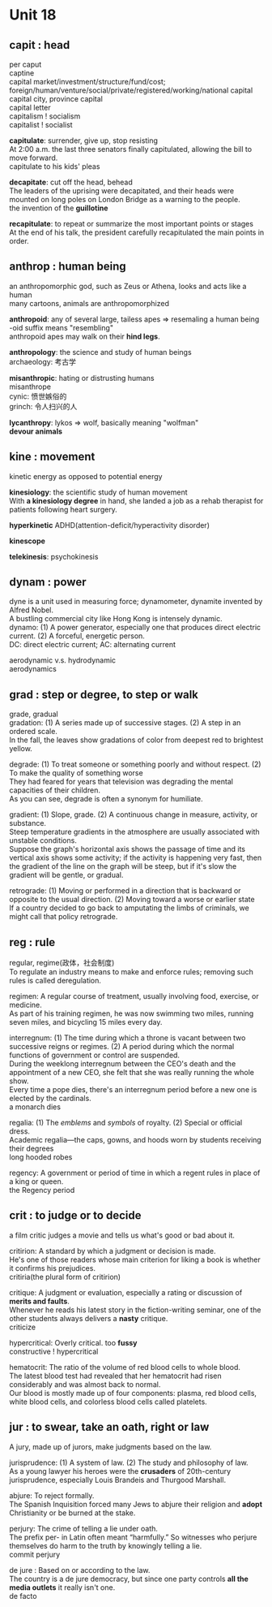 # Unit 18
  
## capit : head  
per caput  
captine  
capital market/investment/structure/fund/cost;  
foreign/human/venture/social/private/registered/working/national capital  
capital city, province capital  
capital letter  
capitalism ! socialism  
capitalist ! socialist  
    
**capitulate**: surrender, give up, stop resisting  
At 2:00 a.m. the last three senators finally capitulated, allowing the bill to move forward.  
capitulate to his kids' pleas  
    
**decapitate**: cut off the head, behead  
The leaders of the uprising were decapitated, and their heads were mounted on long poles on London Bridge as a warning to the people.  
the invention of the **guillotine**  
    
**recapitulate**: to repeat or summarize the most important points or stages  
At the end of his talk, the president carefully recapitulated the main points in order.  
    
## anthrop : human being  
an anthropomorphic god, such as Zeus or Athena, looks and acts like a human  
many cartoons, animals are anthropomorphized  
    
**anthropoid**: any of several large, tailess apes => resemaling a human being  
-oid suffix means "resembling"  
anthropoid apes may walk on their **hind legs**.  
    
**anthropology**: the science and study of human beings  
archaeology: 考古学  
    
**misanthropic**: hating or distrusting humans  
misanthrope  
cynic: 愤世嫉俗的  
grinch: 令人扫兴的人  

**lycanthropy**: lykos => wolf, basically meaning "wolfman"  
**devour animals**  
  

## kine : movement
kinetic energy  as opposed to potential energy
  
**kinesiology**: the scientific study of human movement  
With **a kinesiology degree** in hand, she landed a job as a rehab therapist for patients following heart surgery.  
  
**hyperkinetic**  ADHD(attention-deficit/hyperactivity disorder)
  
**kinescope**
  
**telekinesis**: psychokinesis
  

## dynam : power
dyne is a unit used in measuring force; dynamometer, dynamite invented by Alfred Nobel.  
A bustling commercial city like Hong Kong is intensely dynamic.  
dynamo: (1) A power generator, especially one that produces direct electric current. (2) A forceful, energetic person.  
DC: direct electric current;  AC: alternating current  

aerodynamic v.s. hydrodynamic  
aerodynamics
  
## grad : step or degree, to step or walk
grade, gradual  
gradation: (1) A series made up of successive stages. (2) A step in an ordered scale.  
In the fall, the leaves show gradations of color from deepest red to brightest yellow.  

degrade: (1) To treat someone or something poorly and without respect. (2) To make the quality of something worse  
They had feared for years that television was degrading the mental capacities of their children.   
As you can see, degrade is often a synonym for humiliate.  

gradient: (1) Slope, grade. (2) A continuous change in measure, activity, or substance.   
Steep temperature gradients in the atmosphere are usually associated with unstable conditions.   
Suppose the graph's horizontal axis shows the passage of time and its vertical axis shows some activity; if the activity is
happening very fast, then the gradient of the line on the graph will be steep, but if it's slow the gradient will be gentle, or gradual.  

retrograde: (1) Moving or performed in a direction that is backward or opposite to the usual direction. (2) Moving toward a worse or earlier state  
If a country decided to go back to amputating the limbs of criminals, we might call that policy retrograde.  

## reg : rule
regular, regime(政体，社会制度)  
To regulate an industry means to make and enforce rules; removing such rules is called deregulation.  

regimen: A regular course of treatment, usually involving food, exercise, or medicine.  
As part of his training regimen, he was now swimming two miles, running seven miles, and bicycling 15 miles every day.   

interregnum: (1) The time during which a throne is vacant between two successive reigns or regimes. (2) A period during which the normal functions of government or control are suspended.   
During the weeklong interregnum between the CEO's death and the appointment of a new CEO, she felt that she was really running the whole show.  
Every time a pope dies, there's an interregnum period before a new one is elected by the cardinals.  
a monarch dies  

regalia: (1) The *emblems* and *symbols* of royalty. (2) Special or official dress.  
Academic regalia—the caps, gowns, and hoods worn by students receiving their degrees  
long hooded robes  

regency: A government or period of time in which a regent rules in place of a king or queen.  
the Regency period  

## crit : to judge or to decide 
a film critic judges a movie and tells us what's good or bad about it.  

critirion: A standard by which a judgment or decision is made.  
He's one of those readers whose main criterion for liking a book is whether it confirms his prejudices.  
critiria(the plural form of critirion)

critique: A judgment or evaluation, especially a rating or discussion of **merits and faults**.  
Whenever he reads his latest story in the fiction-writing seminar, one of the other students always delivers a **nasty** critique.   
criticize  

hypercritical: Overly critical. too **fussy**  
constructive ! hypercritical  

hematocrit: The ratio of the volume of red blood cells to whole blood.   
The latest blood test had revealed that her hematocrit had risen considerably and was almost back to normal.  
Our blood is mostly made up of four components: plasma, red blood cells, white blood cells, and colorless blood cells called platelets.  

## jur : to swear, take an oath, right or law
A jury, made up of jurors, make judgments based on the law.  

jurisprudence:  (1) A system of law. (2) The study and philosophy of law.   
As a young lawyer his heroes were the **crusaders** of 20th-century jurisprudence, especially Louis Brandeis and Thurgood Marshall.   

abjure: To reject formally.   
The Spanish Inquisition forced many Jews to abjure their religion and **adopt** Christianity or be burned at the stake.  

perjury: The crime of telling a lie under oath.   
The prefix per- in Latin often meant “harmfully.” So witnesses who perjure themselves do harm to the truth by knowingly telling a lie.  
commit perjury  

de jure : Based on or according to the law.  
The country is a de jure democracy, but since one party controls **all the media outlets** it really isn't one.  
de facto  

